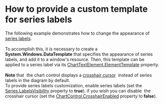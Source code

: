 # How to provide a custom template for series labels


<p>The following example demonstrates how to change the appearance of <a href="https://documentation.devexpress.com/#WPF/CustomDocument6341">series labels</a>.<br /><br />To accomplish this, it is necessary to create a <strong>System.Windows.DataTemplate</strong> that specifies the appearance of series labels, and add it to a window's resource. Then, this template can be applied to a series label via its <a href="http://larix/ReferenceBrowserMain_14_2/LoadItem.aspx?Member=P%3aDevExpress.Xpf.Charts.ChartTextElement.ElementTemplate&Template=MemberPropertyTopic">ChartTextElement.ElementTemplate</a> property.<br /><br /><strong>Note</strong> that  the chart control displays a <a href="https://documentation.devexpress.com/#WPF/CustomDocument11974">crosshair cursor</a>  instead of series labels in the diagram by default. <br />To provide series labels customization, enable series labels (set the <a href="https://documentation.devexpress.com/#WPF/DevExpressXpfChartsSeries_LabelsVisibilitytopic">Series.LabelsVisibility</a> property to <strong>true</strong>). if you wish you can disable  the crosshair cursor (set the <a href="https://documentation.devexpress.com/#WPF/DevExpressXpfChartsChartControl_CrosshairEnabledtopic">ChartControl.CrosshairEnabled</a> property to<strong> false</strong>). </p>

<br/>



